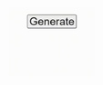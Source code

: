 <img src="1_random_number_generator/random_number_generator_DEMO.gif" height="30%"  width="30%"  />
